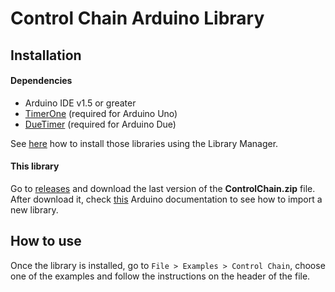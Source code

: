 # Control Chain Arduino Library

## Installation

#### Dependencies

* Arduino IDE v1.5 or greater
* [TimerOne](http://playground.arduino.cc/Code/Timer1) (required for Arduino Uno)
* [DueTimer](https://github.com/ivanseidel/DueTimer) (required for Arduino Due)

See [here](https://www.arduino.cc/en/guide/libraries#toc3) how to install those
libraries using the Library Manager.

#### This library

Go to [releases](https://github.com/moddevices/cc-arduino-lib/releases) and download
the last version of the **ControlChain.zip** file.
After download it, check [this](https://www.arduino.cc/en/guide/libraries#toc4)
Arduino documentation to see how to import a new library.

## How to use

Once the library is installed, go to `File > Examples > Control Chain`, choose one
of the examples and follow the instructions on the header of the file.
